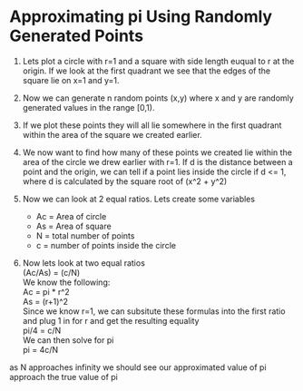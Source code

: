 # Approximating pi Using Randomly Generated Points

1. Lets plot a circle with r=1 and a square with side length euqual to r at the origin. If we look at the first quadrant we see that the edges of the square lie on x=1 and y=1.
2. Now we can generate n random points (x,y) where x and y are randomly generated values in the range [0,1).
3. If we plot these points they will all lie somewhere in the first quadrant within the area of the square we created earlier.
4. We now want to find how many of these points we created lie within the area of the circle we drew earlier with r=1. If d is the distance between a point and the origin, we can tell if a point lies inside the circle if d <= 1, where d is calculated by the square root of (x^2 + y^2)
5. Now we can look at 2 equal ratios. Lets create some variables
    - Ac = Area of circle
    - As = Area of square
    - N = total number of points
    - c = number of points inside the circle 
 
6. Now lets look at two equal ratios  
(Ac/As) = (c/N)  
We know the following:  
Ac = pi * r^2  
As = (r+1)^2  
Since we know r=1, we can subsitute these formulas into the first ratio and plug 1 in for r and get the resulting equality  
pi/4 = c/N  
We can then solve for pi  
pi = 4c/N  

as N approaches infinity we should see our approximated value of pi approach the true value of pi